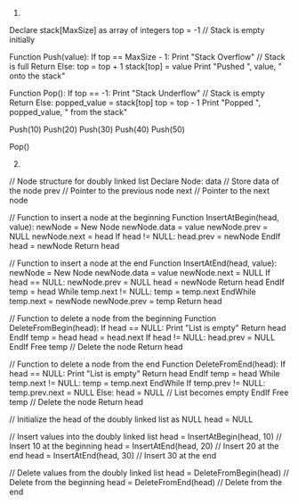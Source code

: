 1.

Declare stack[MaxSize] as array of integers
top = -1  // Stack is empty initially

Function Push(value):
    If top == MaxSize - 1:
        Print "Stack Overflow"  // Stack is full
        Return
    Else:
        top = top + 1
        stack[top] = value
        Print "Pushed ", value, " onto the stack"

Function Pop():
    If top == -1:
        Print "Stack Underflow"  // Stack is empty
        Return
    Else:
        popped_value = stack[top]
        top = top - 1
        Print "Popped ", popped_value, " from the stack"

Push(10)
Push(20)
Push(30)
Push(40)
Push(50)

Pop()


2.


// Node structure for doubly linked list
Declare Node:
    data  // Store data of the node
    prev  // Pointer to the previous node
    next  // Pointer to the next node

// Function to insert a node at the beginning
Function InsertAtBegin(head, value):
    newNode = New Node
    newNode.data = value
    newNode.prev = NULL
    newNode.next = head
    If head != NULL:
        head.prev = newNode
    EndIf
    head = newNode
    Return head

// Function to insert a node at the end
Function InsertAtEnd(head, value):
    newNode = New Node
    newNode.data = value
    newNode.next = NULL
    If head == NULL:
        newNode.prev = NULL
        head = newNode
        Return head
    EndIf
    temp = head
    While temp.next != NULL:
        temp = temp.next
    EndWhile
    temp.next = newNode
    newNode.prev = temp
    Return head

// Function to delete a node from the beginning
Function DeleteFromBegin(head):
    If head == NULL:
        Print "List is empty"
        Return head
    EndIf
    temp = head
    head = head.next
    If head != NULL:
        head.prev = NULL
    EndIf
    Free temp  // Delete the node
    Return head

// Function to delete a node from the end
Function DeleteFromEnd(head):
    If head == NULL:
        Print "List is empty"
        Return head
    EndIf
    temp = head
    While temp.next != NULL:
        temp = temp.next
    EndWhile
    If temp.prev != NULL:
        temp.prev.next = NULL
    Else:
        head = NULL  // List becomes empty
    EndIf
    Free temp  // Delete the node
    Return head

// Initialize the head of the doubly linked list as NULL
head = NULL

// Insert values into the doubly linked list
head = InsertAtBegin(head, 10)  // Insert 10 at the beginning
head = InsertAtEnd(head, 20)    // Insert 20 at the end
head = InsertAtEnd(head, 30)    // Insert 30 at the end

// Delete values from the doubly linked list
head = DeleteFromBegin(head)    // Delete from the beginning
head = DeleteFromEnd(head)      // Delete from the end
